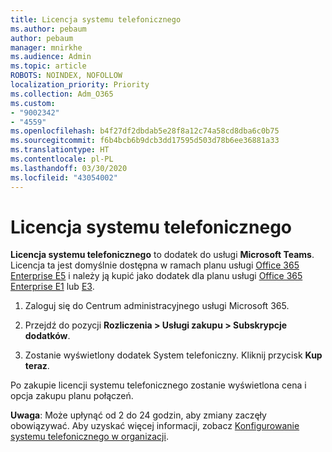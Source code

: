 ```yaml
---
title: Licencja systemu telefonicznego
ms.author: pebaum
author: pebaum
manager: mnirkhe
ms.audience: Admin
ms.topic: article
ROBOTS: NOINDEX, NOFOLLOW
localization_priority: Priority
ms.collection: Adm_O365
ms.custom:
- "9002342"
- "4559"
ms.openlocfilehash: b4f27df2dbdab5e28f8a12c74a58cd8dba6c0b75
ms.sourcegitcommit: f6b4bcb6b9dcb3dd17595d503d78b6ee36881a33
ms.translationtype: HT
ms.contentlocale: pl-PL
ms.lasthandoff: 03/30/2020
ms.locfileid: "43054002"
---
```

# <a name="phone-system-license"></a>Licencja systemu telefonicznego

**Licencja systemu telefonicznego** to dodatek do usługi **Microsoft Teams**. Licencja ta jest domyślnie dostępna w ramach planu usługi [Office 365 Enterprise E5](https://www.microsoft.com/microsoft-365/business/office-365-enterprise-e5-business-software?rtc=1&activetab=pivot%3aoverviewtab) i należy ją kupić jako dodatek dla planu usługi [Office 365 Enterprise E1](https://products.office.com/business/office-365-enterprise-e1-business-software) lub [E3](https://products.office.com/business/office-365-enterprise-e3-business-software).

1. Zaloguj się do Centrum administracyjnego usługi Microsoft 365.

2. Przejdź do pozycji **Rozliczenia > Usługi zakupu > Subskrypcje dodatków**. 

3. Zostanie wyświetlony dodatek System telefoniczny. Kliknij przycisk **Kup teraz**.

Po zakupie licencji systemu telefonicznego zostanie wyświetlona cena i opcja zakupu planu połączeń.

**Uwaga**: Może upłynąć od 2 do 24 godzin, aby zmiany zaczęły obowiązywać. Aby uzyskać więcej informacji, zobacz [Konfigurowanie systemu telefonicznego w organizacji](https://docs.microsoft.com/MicrosoftTeams/setting-up-your-phone-system). 

